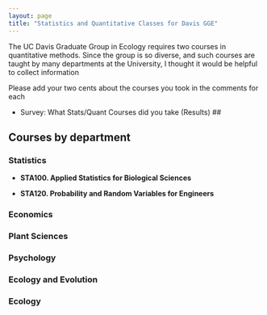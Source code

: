 ```yaml
---
layout: page
title: "Statistics and Quantitative Classes for Davis GGE"
---
```


The UC Davis Graduate Group in Ecology requires two courses in quantitative methods.  Since the group is so diverse, and such courses are taught by many departments at the University, I thought it would be helpful to collect information 

Please add your two cents about the courses you took in the comments for each 


-  <a onclick="navigate('/statsclasses/STA100.html')">Survey: What Stats/Quant Courses did you take</a><a onclick="chgifr('/statsclasses/STA100.html', 'classframe')"> (Results)</a> ##

## Courses by department

### Statistics

- <a onclick="showhide('STA100');">**STA100. Applied Statistics for Biological Sciences**</a>

  <iframe width="600" height="800" src="/statsclasses/STA100.html" id="STA100" frameborder="0" scrolling="no" allowtransparency="true" style="display:none;"></iframe>

- <a onclick="showhide('STA120');">**STA120. Probability and Random Variables for Engineers**</a>

  <iframe width="600" height="800" src="/statsclasses/STA120.html" id="STA120" frameborder="0" scrolling="no" allowtransparency="true" style="display:none;"></iframe>
        
### Economics ###


### Plant Sciences ###


### Psychology ###


### Ecology and Evolution ###


### Ecology ###








